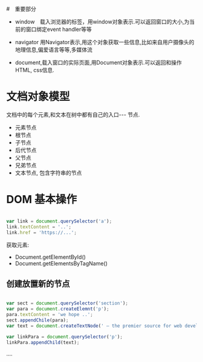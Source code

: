 

#　重要部分

* window　载入浏览器的标签，用window对象表示.可以返回窗口的大小,为当前的窗口绑定event handler等等

* navigator 用Navigator表示,用这个对象获取一些信息,比如来自用户摄像头的地理信息,偏爱语言等等,多媒体流

* document,载入窗口的实际页面,用Document对象表示.可以返回和操作 HTML, css信息.


# 文档对象模型
文档中的每个元素,和文本在树中都有自己的入口--- 节点.


* 元素节点
* 根节点
* 子节点
* 后代节点
* 父节点
* 兄弟节点
* 文本节点, 包含字符串的节点

# DOM 基本操作

```js

var link = document.querySelector('a');
link.textContent = '..';
link.href = 'https://...';

```

获取元素:

* Document.getElementById()
* Document.getElementsByTagName()

## 创建放置新的节点
``` js

var sect = document.querySelector('section');
var para = document.createElemnt('p');
para.textContent = 'we hope ..';
sect.appendChile(para);
var text = document.createTextNode(' — the premier source for web development knowledge.');

var linkPara = document.querySelector('p');
linkPara.appendChild(text);

```



....
